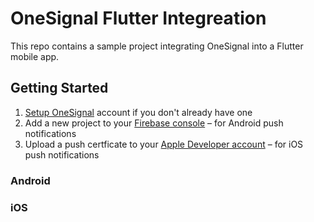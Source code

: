 # OneSignal Flutter Integreation

This repo contains a sample project integrating OneSignal into a Flutter mobile app.

## Getting Started

1. [Setup OneSignal](https://app.onesignal.com/signup) account if you don't already have one
2. Add a new project to your [Firebase console](https://console.firebase.google.com/) – for Android push notifications
3. Upload a push certficate to your [Apple Developer account](https://developer.apple.com) – for iOS push notifications


### Android

### iOS
